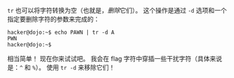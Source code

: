 `tr` 也可以将字符转换为空（也就是，*删除*它们）。
这个操作是通过 `-d` 选项和一个指定要删除字符的参数来完成的：

```console
hacker@dojo:~$ echo PAWN | tr -d A
PWN
hacker@dojo:~$
```

相当简单！
现在你来试试吧。
我会在 flag 字符中穿插一些干扰字符（具体来说是：`^` 和 `%`）。
使用 `tr -d` 来移除它们！
